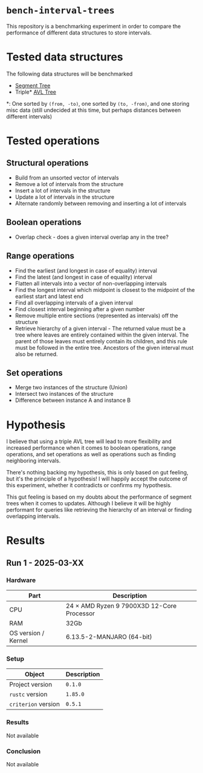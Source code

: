 # `bench-interval-trees`

This repository is a benchmarking experiment in order to compare the performance of different
data structures to store intervals.

# Tested data structures

The following data structures will be benchmarked

- [Segment Tree](https://en.wikipedia.org/wiki/Segment_tree)
- Triple* [AVL Tree](https://en.wikipedia.org/wiki/AVL_tree)

*: One sorted by `(from, -to)`, one sorted by `(to, -from)`,
and one storing misc data (still undecided at this time, but perhaps distances between different intervals)

# Tested operations

## Structural operations

- Build from an unsorted vector of intervals
- Remove a lot of intervals from the structure
- Insert a lot of intervals in the structure
- Update a lot of intervals in the structure
- Alternate randomly between removing and inserting a lot of intervals

## Boolean operations

- Overlap check - does a given interval overlap any in the tree?

## Range operations

- Find the earliest (and longest in case of equality) interval
- Find the latest (and longest in case of equality) interval
- Flatten all intervals into a vector of non-overlapping intervals
- Find the longest interval which midpoint is closest to the midpoint of the earliest start and latest end
- Find all overlapping intervals of a given interval
- Find closest interval beginning after a given number
- Remove multiple entire sections (represented as intervals) off the structure
- Retrieve hierarchy of a given interval - The returned value must be a tree where leaves are entirely contained within the given interval. The parent of those leaves must entirely contain its children, and this rule must be followed in the entire tree. Ancestors of the given interval must also be returned.

## Set operations

- Merge two instances of the structure (Union)
- Intersect two instances of the structure
- Difference between instance A and instance B

# Hypothesis

I believe that using a triple AVL tree will lead to more flexibility and increased performance
when it comes to boolean operations, range operations, and set operations as well as operations
such as finding neighboring intervals.

There's nothing backing my hypothesis, this is only based on gut feeling, but it's the principle
of a hypothesis! I will happily accept the outcome of this experiment, whether it contradicts
or confirms my hypothesis.

This gut feeling is based on my doubts about the performance of segment trees when it comes to updates.
Although I believe it will be highly performant for queries like retrieving the hierarchy of an interval
or finding overlapping intervals.

# Results

## Run 1 - 2025-03-XX

### Hardware

| Part | Description |
| ----- | ----- |
| CPU | 24 × AMD Ryzen 9 7900X3D 12-Core Processor |
| RAM | 32Gb |
| OS version / Kernel | 6.13.5-2-MANJARO (64-bit) |

### Setup

| Object | Description |
| ----- | ----- |
| Project version | `0.1.0` |
| `rustc` version | `1.85.0` |
| `criterion` version | `0.5.1` |

### Results

Not available

### Conclusion

Not available

